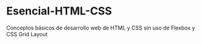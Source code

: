 # Esencial-HTML-CSS
Conceptos básicos de desarrollo web de HTML y CSS sin uso de Flexbox y CSS Grid Layout
